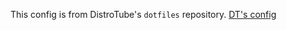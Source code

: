 This config is from DistroTube's `dotfiles` repository.
[DT's config](https://gitlab.com/dwt1/dotfiles/-/tree/master/.config/alacritty)
